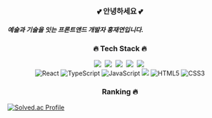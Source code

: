 <h3 align="center">💕 안녕하세요 💕</h3>
<p align="center">
  <h5>예술과 기술을 잇는 프론트앤드 개발자 홍재연입니다.</h5>
</p>

<h3 align="center">🔥 Tech Stack 🔥</h3>
<p align="center">
  <img src="https://img.shields.io/badge/Python-3766AB?style=flat-square&logo=Python&logoColor=white"/></a>&nbsp 
  <img src="https://img.shields.io/badge/Java-007396?style=flat-square&logo=Java&logoColor=white"/></a>&nbsp 
  <img src="https://img.shields.io/badge/C++-00599C?style=flat-square&logo=C%2B%2B&logoColor=white"/></a>&nbsp 
  <img src="https://img.shields.io/badge/SpringBoot-6DB33F?style=flat-square&logo=Spring&logoColor=white"/></a>&nbsp 
  <img src="https://img.shields.io/badge/Mysql-E6B91E?style=flat-square&logo=MySql&logoColor=white"/></a>&nbsp 
  <br>
  <img src="https://img.shields.io/badge/React-61DAFB?style=for-the-badge&logo=React&logoColor=black" alt="React"/> 
  <img src="https://img.shields.io/badge/TypeScript-3178C6?style=for-the-badge&logo=TypeScript&logoColor=white" alt="TypeScript"/> 
  <img src="https://img.shields.io/badge/JavaScript-F7DF1E?style=for-the-badge&logo=JavaScript&logoColor=black" alt="JavaScript"/> 
  <img src="https://img.shields.io/badge/Tailwind CSS-06B6D4?style=for-the-badge&logo=Tailwind CSS&logoColor=white"/> 
  <img src="https://img.shields.io/badge/HTML5-E34F26?style=for-the-badge&logo=HTML5&logoColor=white" alt="HTML5"/>
  <img src="https://img.shields.io/badge/CSS3-1572B6?style=for-the-badge&logo=CSS3&logoColor=white" alt="CSS3"/>
</p>


<h3 align="center"> Ranking 🔥</h3>
<p align="center">

[![Solved.ac Profile](http://mazassumnida.wtf/api/v2/generate_badge?boj=ddrrff)](https://solved.ac/ddrrff/)

</p>
